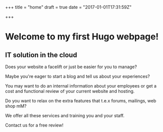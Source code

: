 +++
title = "home"
draft = true
date = "2017-01-01T17:31:59Z"

+++
# Welcome to my first Hugo webpage!

## IT solution in the cloud

Does your website a facelift or just be easier for you to manage?

Maybe you're eager to start a blog and tell us about your experiences?

You may want to do an internal information about your employees or get a cost and functional review of your current website and hosting.

Do you want to relax on the extra features that t.e.x forums, mailings, web shop mM?

We offer all these services and training you and your staff.

Contact us for a free review!
